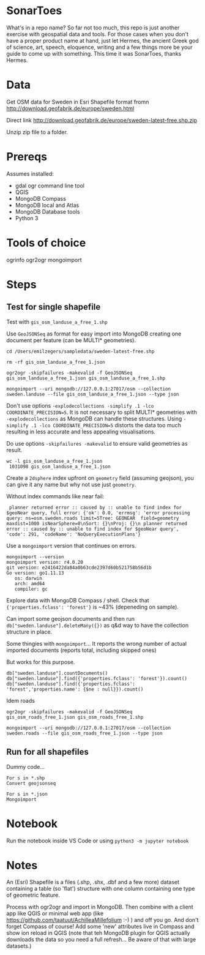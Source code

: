 # SonarToes
What's in a repo name? So far not too much, this repo is just another exercise with geospatial data and tools.
For those cases when you don't have a proper product name at hand, just let Hermes, the ancient Greek god of science, art, speech, eloquence, writing and a few things more be your guide to come up with something. This time it was SonarToes, thanks Hermes.

# Data
Get OSM data for Sweden in Esri Shapefile format fromn http://download.geofabrik.de/europe/sweden.html

Direct link http://download.geofabrik.de/europe/sweden-latest-free.shp.zip

Unzip zip file to a folder.

# Prereqs
Assumes installed:

* gdal ogr command line tool
* QGIS
* MongoDB Compass
* MongoDB local and Atlas
* MongoDB Database tools
* Python 3

# Tools of choice
ogrinfo
ogr2ogr
mongoimport

# Steps

## Test for single shapefile
Test with `gis_osm_landuse_a_free_1.shp`

Use `GeoJSONSeq` as format for easy import into MongoDB creating one document per feature (can be MULTI* geometries).

```
cd /Users/emilzegers/sampledata/sweden-latest-free.shp

rm -rf gis_osm_landuse_a_free_1.json

ogr2ogr -skipfailures -makevalid -f GeoJSONSeq gis_osm_landuse_a_free_1.json gis_osm_landuse_a_free_1.shp

mongoimport --uri mongodb://127.0.0.1:27017/osm --collection sweden.landuse --file gis_osm_landuse_a_free_1.json --type json
```

Don't use options `-explodecollections -simplify .1 -lco COORDINATE_PRECISION=5`. It is not necessary to split MULTI* geometries with `-explodecollections` as MongoDB can handle these structures. Using `-simplify .1 -lco COORDINATE_PRECISION=5` distorts the data too much resulting in less accurate and less appealing visualisations.

Do use options `-skipfailures -makevalid` to ensure valid geometries as result.

```
wc -l gis_osm_landuse_a_free_1.json
 1031098 gis_osm_landuse_a_free_1.json
```

Create a `2dsphere` index upfront on `geometry` field (assuming geojson), you can give it any name but why not use just `geometry`.

Without index commands like near fail:

` planner returned error :: caused by :: unable to find index for $geoNear query, full error: {'ok': 0.0, 'errmsg': 'error processing query: ns=osm.sweden.roads limit=5Tree: GEONEAR  field=geometry maxdist=1000 isNearSphere=0\nSort: {}\nProj: {}\n planner returned error :: caused by :: unable to find index for $geoNear query', 'code': 291, 'codeName': 'NoQueryExecutionPlans'}`

Use a `mongoimport` version that continues on errors.

```
mongoimport --version
mongoimport version: r4.0.20
git version: e2416422da84a0b63cde2397d60b521758b56d1b
Go version: go1.11.13
   os: darwin
   arch: amd64
   compiler: gc
```

Explore data with MongoDB Compass / shell. Check that `{'properties.fclass': 'forest'}` is ~43% (depeneding on sample).

Can import some geojson documents and then run `db["sweden.landuse"].deleteMany({})` as q&d way to have the collection structure in place.

Some thingies with `mongoimport`... It reports the wrong number of actual imported documents (reports total, including skipped ones)

But works for this purpose.

```
db["sweden.landuse"].countDocuments()
db["sweden.landuse"].find({'properties.fclass': 'forest'}).count()
db["sweden.landuse"].find({'properties.fclass': 'forest','properties.name': {$ne : null}}).count()
```

Idem roads

```
ogr2ogr -skipfailures -makevalid -f GeoJSONSeq gis_osm_roads_free_1.json gis_osm_roads_free_1.shp

mongoimport --uri mongodb://127.0.0.1:27017/osm --collection sweden.roads --file gis_osm_roads_free_1.json --type json
```

## Run for all shapefiles
Dummy code...

```
For s in *.shp
Convert geojsonseq

For s in *.json
Mongoimport
```

# Notebook
Run the notebook inside VS Code or using `python3 -m jupyter notebook`

# Notes
An (Esri) Shapefile is a files (.shp, .shx, .dbf and a few more) dataset containing a table (so 'flat') structure with one column containing one type of geometric feature.

Process with ogr2ogr and import in MongoDB. Then combine with a client app like QGIS or minimal web app (like https://github.com/taatuut/AchilleaMillefolium :-) ) and off you go. And don't forget Compass of course! Add some 'new' attributes live in Compass and show ion reload in QGIS (note that teh MongoDB plugin for QGIS actually downloads the data so you need a full refresh... Be aware of that with large datasets.)
